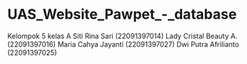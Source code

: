 # UAS_Website_Pawpet_-_database
Kelompok 5 kelas A
Siti Rina Sari          (22091397014)
Lady Cristal Beauty A.  (22091397016)
Maria Cahya Jayanti  		(22091397027)
Dwi Putra Afrilianto   	(22091397025)
